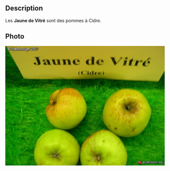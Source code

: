 ## Description

 Les **Jaune de Vitré** sont des pommes à Cidre.
 
## Photo

  ![Jaune de Vitre](images/jaune_de_vitre.jpg "http://gardenbreizh.org/photos/mf/photo-20844.html")